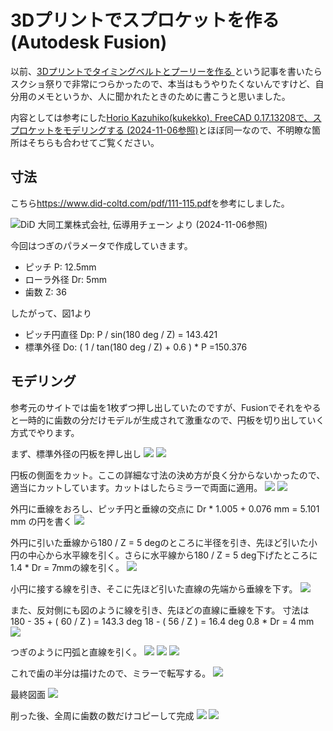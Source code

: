 # 3Dプリントでスプロケットを作る (Autodesk Fusion)

以前、[3Dプリントでタイミングベルトとプーリーを作る ](https://lnln.dev/blog/2024-07-20/)という記事を書いたらスクショ祭りで非常につらかったので、本当はもうやりたくないんですけど、自分用のメモというか、人に聞かれたときのために書こうと思いました。

内容としては参考にした[Horio Kazuhiko(kukekko), FreeCAD 0.17.13208で、スプロケットをモデリングする (2024-11-06参照)](https://freecad.vdlz.xyz/tutorial/MachineElements/Sprocket/Sprocket.html)とほぼ同一なので、不明瞭な箇所はそちらも合わせてご覧ください。


## 寸法

こちら<https://www.did-coltd.com/pdf/111-115.pdf>を参考にしました。

![DiD 大同工業株式会社, 伝導用チェーン より (2024-11-06参照)](001.png)

今回はつぎのパラメータで作成していきます。

- ピッチ P: 12.5mm
- ローラ外径 Dr: 5mm
- 歯数 Z: 36

したがって、図1より
- ピッチ円直径 Dp: P / sin(180 deg / Z) = 143.421
- 標準外径 Do: ( 1 / tan(180 deg / Z) + 0.6 ) * P =150.376


## モデリング

参考元のサイトでは歯を1枚ずつ押し出していたのですが、Fusionでそれをやると一時的に歯数の分だけモデルが生成されて激重なので、円板を切り出していく方式でやります。


まず、標準外径の円板を押し出し
![](002.png)
![](003.png)

円板の側面をカット。ここの詳細な寸法の決め方が良く分からないかったので、適当にカットしています。カットはしたらミラーで両面に適用。
![](004.png)
![](005.png)

外円に垂線をおろし、ピッチ円と垂線の交点に
Dr * 1.005 + 0.076 mm = 5.101 mm
の円を書く
![](006.png)

外円に引いた垂線から180 / Z  = 5 degのところに半径を引き、先ほど引いた小円の中心から水平線を引く。さらに水平線から180 / Z  = 5 deg下げたところに1.4 * Dr = 7mmの線を引く。
![](007.png)

小円に接する線を引き、そこに先ほど引いた直線の先端から垂線を下す。
![](008.png)

また、反対側にも図のように線を引き、先ほどの直線に垂線を下す。
寸法は
180 - 35 + ( 60 / Z )  = 143.3 deg
18 - ( 56 / Z ) = 16.4 deg
0.8 * Dr = 4 mm
![](009.png)

つぎのように円弧と直線を引く。
![](010.png)
![](011.png)
![](012.png)

これで歯の半分は描けたので、ミラーで転写する。
![](013.png)

最終図面
![](020.png)

削った後、全周に歯数の数だけコピーして完成
![](021.png)
![](022.png)

